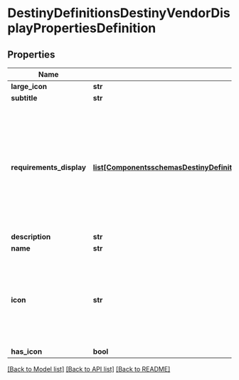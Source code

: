 # DestinyDefinitionsDestinyVendorDisplayPropertiesDefinition

## Properties
Name | Type | Description | Notes
------------ | ------------- | ------------- | -------------
**large_icon** | **str** |  | [optional] 
**subtitle** | **str** |  | [optional] 
**requirements_display** | [**list[ComponentsschemasDestinyDefinitionsDestinyVendorRequirementDisplayEntryDefinition]**](ComponentsschemasDestinyDefinitionsDestinyVendorRequirementDisplayEntryDefinition.md) | Vendors, in addition to expected display property data, may also showsome \&quot;common requirements\&quot; as statically defined definition data.  This might be whena vendor accepts a single type of currency, or when the currency is unique to the vendorand the designers wanted to show that currency when you interact with the vendor. | [optional] 
**description** | **str** |  | [optional] 
**name** | **str** |  | [optional] 
**icon** | **str** | Note that \&quot;icon\&quot; is sometimes misleading, and should be interpreted in the context of the entity.For instance, in Destiny 1 the DestinyRecordBookDefinition&#39;s icon was a big picture of a book.  But usually, it will be a small square image that you can use as... well, an icon. | [optional] 
**has_icon** | **bool** |  | [optional] 

[[Back to Model list]](../README.md#documentation-for-models) [[Back to API list]](../README.md#documentation-for-api-endpoints) [[Back to README]](../README.md)


